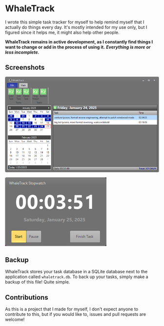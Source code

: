 # WhaleTrack

I wrote this simple task tracker for myself to help remind myself that I actually do things every day.
It's mostly intended for my use only, but I figured since it helps me, it might also help other people.

**WhaleTrack remains in active development, as I constantly find things I want to change or add in the
process of using it.** ***Everything is more or less incomplete.***

## Screenshots

![A screenshot of the main application](img/whaletrack_main.png)

![A screenshot of the integrated task stopwatch](img/whaletrack_stopwatch.png)

## Backup

WhaleTrack stores your task database in a SQLite database next to the application called `whaletrack.db`.
To back up your tasks, simply make a backup of this file! Quite simple.

## Contributions

As this is a project that I made for myself, I don't expect anyone to contribute to this, but if you would like to,
issues and pull requests are welcome!